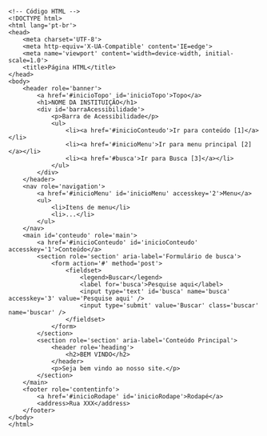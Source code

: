 <Code language='html'>
&lt;!-- Código HTML --&gt;
&lt;!DOCTYPE html&gt;
&lt;html lang='pt-br'&gt;
&lt;head&gt;
    &lt;meta charset='UTF-8'&gt;
    &lt;meta http-equiv='X-UA-Compatible' content='IE=edge'&gt;
    &lt;meta name='viewport' content='width=device-width, initial-scale=1.0'&gt;
    &lt;title&gt;Página HTML&lt;/title&gt;
&lt;/head&gt;
&lt;body&gt;
    &lt;header role='banner'&gt;
        &lt;a href='#inicioTopo' id='inicioTopo'&gt;Topo&lt;/a&gt;
        &lt;h1&gt;NOME DA INSTITUIÇÃO&lt;/h1&gt;
        &lt;div id='barraAcessibilidade'&gt;
            &lt;p&gt;Barra de Acessibilidade&lt;/p&gt;
            &lt;ul&gt;
                &lt;li&gt;&lt;a href='#inicioConteudo'&gt;Ir para conteúdo [1]&lt;/a&gt;&lt;/li&gt;
                &lt;li&gt;&lt;a href='#inicioMenu'&gt;Ir para menu principal [2]&lt;/a&gt;&lt;/li&gt;
                &lt;li&gt;&lt;a href='#busca'&gt;Ir para Busca [3]&lt;/a&gt;&lt;/li&gt;
            &lt;/ul&gt;
        &lt;/div&gt;
    &lt;/header&gt;
    &lt;nav role='navigation'&gt;
        &lt;a href='#inicioMenu' id='inicioMenu' accesskey='2'&gt;Menu&lt;/a&gt;
        &lt;ul&gt;
            &lt;li&gt;Itens de menu&lt;/li&gt;
            &lt;li&gt;...&lt;/li&gt;
        &lt;/ul&gt;
    &lt;/nav&gt;
    &lt;main id='conteudo' role='main'&gt;
        &lt;a href='#inicioConteudo' id='inicioConteudo' accesskey='1'&gt;Conteúdo&lt;/a&gt;
        &lt;section role='section' aria-label='Formulário de busca'&gt;
            &lt;form action='#' method='post'&gt;
                &lt;fieldset&gt;
                    &lt;legend&gt;Buscar&lt;/legend&gt;
                    &lt;label for='busca'&gt;Pesquise aqui&lt;/label&gt;
                    &lt;input type='text' id='busca' name='busca' accesskey='3' value='Pesquise aqui' /&gt;
                    &lt;input type='submit' value='Buscar' class='buscar' name='buscar' /&gt;
                &lt;/fieldset&gt;
            &lt;/form&gt;
        &lt;/section&gt;
        &lt;section role='section' aria-label='Conteúdo Principal'&gt;
            &lt;header role='heading'&gt;
                &lt;h2&gt;BEM VINDO&lt;/h2&gt;
            &lt;/header&gt;
            &lt;p&gt;Seja bem vindo ao nosso site.&lt;/p&gt;
        &lt;/section&gt;
    &lt;/main&gt;
    &lt;footer role='contentinfo'&gt;
        &lt;a href='#inicioRodape' id='inicioRodape'&gt;Rodapé&lt;/a&gt;
        &lt;address&gt;Rua XXX&lt;/address&gt;
    &lt;/footer&gt;
&lt;/body&gt;
&lt;/html&gt;
</Code>
